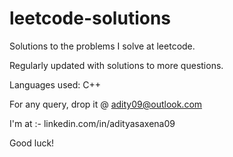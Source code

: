 # leetcode-solutions
Solutions to the problems I solve  at leetcode.

Regularly updated with solutions to more questions.

Languages used: C++

For any query, drop it @ adity09@outlook.com

I'm at :-
          linkedin.com/in/adityasaxena09

Good luck!
